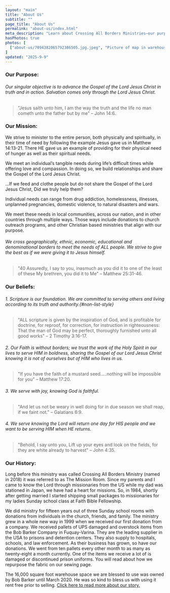 ```yaml
---
layout: "main"
title: "About Us"
subtitle: ""
page_title: "About Us"
permalink: "about-us/index.html"
meta_description: "Learn about Crossing All Borders Ministries—our purpose, mission, beliefs, and history. We advance the Gospel of Jesus Christ by meeting physical and spiritual needs locally, nationally, and internationally, partnering with churches and ministries to serve people from all backgrounds with compassion and faith."
hasPhotos: true
photos: [
  ["about-us/7094382065792386505.jpg.jpeg", "Picture of map in warehouse"],
]
updated: "2025-9-9"
---
```


### Our Purpose: 

###### Our singular objective is to advance the Gospel of the Lord Jesus Christ in truth and in action. Salvation comes only through the Lord Jesus Christ.

> "Jesus saith unto him, I am the way the truth and the life no man cometh unto the father but by me" – John 14:6.


### Our Mission:

We strive to minister to the entire person, both physically and spiritually, in their time of need by following the example Jesus gave us in Matthew 14:13-21.  There HE gave us an example of providing for their physical need of hunger as well as their spiritual needs. 

We meet an individual’s tangible needs during life’s difficult times while offering love and compassion. In doing so, we build relationships and share the Gospel of the Lord Jesus Christ. 

…If we feed and clothe people but do not share the Gospel of the Lord Jesus Christ, Did we truly help them?

Individual needs can range from drug addiction, homelessness, illnesses, unplanned pregnancies, domestic violence, to natural disasters and wars. 



We meet these needs in local communities, across our nation, and in other countries through multiple ways. Those ways include donations to church outreach programs, and other Christian based ministries that align with our purpose.



###### We cross geographically, ethnic, economic, educational and denominational borders to meet the needs of ALL people. We strive to give the best as if we were giving it to Jesus himself.

>  "40 Assuredly, I say to you, inasmuch as you did it to one of the least of these My brethren, you did it to Me" – Matthew 25:31-46.





### Our Beliefs:

###### 1. Scripture is our foundation. We are committed to serving others and living according to its truth and authority.{#non-list-style}

> "ALL scripture is given by the inspiration of God, and is profitable for doctrine, for reproof, for correction, for instruction in righteousness: That the man of God may be perfect, thoroughly furnished unto all good works" – 2 Timothy 3:16-17.

###### 2. Our Faith is without borders; we trust the work of the Holy Spirit in our lives to serve HIM in boldness, sharing the Gospel of our Lord Jesus Christ knowing it is not of ourselves but of HIM who lives in us.

> "If you have the faith of a mustard seed.....nothing will be impossible for you" – Matthew 17:20.

###### 3. We serve with joy, knowing God is faithful.

> "And let us not be weary in well doing for in due season we shall reap, if we faint not." – Galatians 6:9.

###### 4. We serve knowing the Lord will return one day for HIS people and we want to be serving HIM when HE returns.

> "Behold, I say unto you, Lift up your eyes and look on the fields, for they are white already to harvest" – John 4:35.

### Our History:

Long before this ministry was called Crossing All Borders Ministry (named in 2018) it was referred to as The Mission Room. Since my parents and I came to know the Lord through missionaries from the US while my dad was stationed in Japan, we have had a heart for missions. So, in 1984, shortly after getting married I started shipping small packages to missionaries for my ladies Sunday school class at Faith Bible Fellowship.

We did ministry for fifteen years out of three Sunday school rooms with donations from individuals in the church, friends, and family. The ministry grew in a whole new way in 1999 when we received our first donation from a company. We received pallets of UPS damaged and overstock items from the Bob Barker Company in Fuquay-Varina. They are the leading supplier in the USA to prisons and detention centers. They also supply to hospitals, schools, and law enforcement. As their business has grown, so have our donations. We went from ten pallets every other month to as many as twenty-eight a month currently. One of the items we receive a lot of is damaged or discontinued prison uniforms. You will read about how we repurpose the fabric on our sewing page.

The 16,000 square foot warehouse space we are blessed to use was owned by Bob Barker until March 2020. He was so kind to bless us with using it rent free prior to selling. [Click here to read more about our story.](./about-us/our-story/)